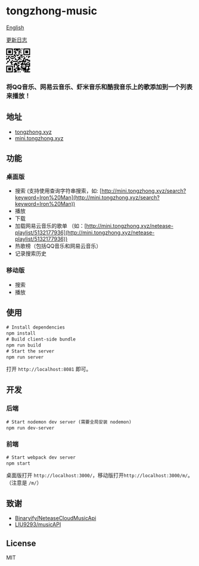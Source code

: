 # tongzhong-music
[English](./README_en.md)

[更新日志](./CHANGELOG.md)

<img src="./screenshots/qr_code.png" width="64" alt="mobile">

<h3>将QQ音乐、网易云音乐、虾米音乐和酷我音乐上的歌添加到一个列表来播放！</h3>

## 地址
- [tongzhong.xyz](http://tongzhong.xyz)
- [mini.tongzhong.xyz](http://mini.tongzhong.xyz)

## 功能
### 桌面版
- 搜索
 (支持使用查询字符串搜索，如: [http://mini.tongzhong.xyz/search?keyword=Iron%20Man](http://mini.tongzhong.xyz/search?keyword=Iron%20Man))
- 播放
- 下载
- 加载网易云音乐的歌单
 （如：[http://mini.tongzhong.xyz/netease-playlist/5132177936](http://mini.tongzhong.xyz/netease-playlist/5132177936))
- 热歌榜（包括QQ音乐和网易云音乐）
- 记录搜索历史

### 移动版
- 搜索
- 播放

## 使用
    # Install dependencies
    npm install
    # Build client-side bundle
    npm run build
    # Start the server
    npm run server
打开 `http://localhost:8081` 即可。

## 开发
### 后端
    # Start nodemon dev server (需要全局安装 nodemon)
    npm run dev-server

### 前端
    # Start webpack dev server
    npm start
桌面版打开 `http://localhost:3000/`，移动版打开`http://localhost:3000/m/`。（注意是 `/m/`）

## 致谢
- [Binaryify/NeteaseCloudMusicApi](https://github.com/Binaryify/NeteaseCloudMusicApi)
- [LIU9293/musicAPI](https://github.com/LIU9293/musicAPI)

## License
MIT